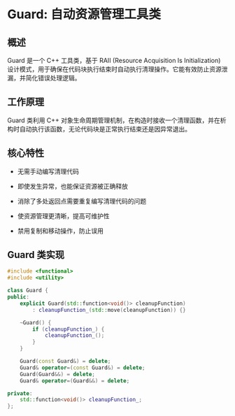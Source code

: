 # Guard: 自动资源管理工具类

## 概述

Guard 是一个 C++ 工具类，基于 RAII (Resource Acquisition Is Initialization) 设计模式，用于确保在代码块执行结束时自动执行清理操作。它能有效防止资源泄漏，并简化错误处理逻辑。

## 工作原理

Guard 类利用 C++ 对象生命周期管理机制，在构造时接收一个清理函数，并在析构时自动执行该函数，无论代码块是正常执行结束还是因异常退出。

## 核心特性

- 无需手动编写清理代码

- 即使发生异常，也能保证资源被正确释放

- 消除了多处返回点需要重复编写清理代码的问题

- 使资源管理更清晰，提高可维护性

- 禁用复制和移动操作，防止误用



## Guard 类实现

```cpp
#include <functional>
#include <utility>

class Guard {
public:
    explicit Guard(std::function<void()> cleanupFunction)
        : cleanupFunction_(std::move(cleanupFunction)) {}

    ~Guard() {
        if (cleanupFunction_) {
            cleanupFunction_();
        }
    }

    Guard(const Guard&) = delete;
    Guard& operator=(const Guard&) = delete;
    Guard(Guard&&) = delete;
    Guard& operator=(Guard&&) = delete;

private:
    std::function<void()> cleanupFunction_;
};
```

